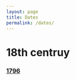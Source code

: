 ```yaml
---
layout: page
title: Dates
permalink: /dates/
---
```


# 18th centruy
### [1796](https://medicalpedia.info/dates/1796)

[jekyll-organization]: https://github.com/jekyll
